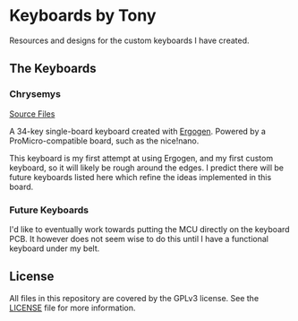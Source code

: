 # Keyboards by Tony

Resources and designs for the custom keyboards I have created.

## The Keyboards

### Chrysemys

[Source Files](https://git.sr.ht/~tgrosinger/keyboards/tree/main/item/chrysemys)

A 34-key single-board keyboard created with [Ergogen](https://ergogen.xyz). Powered by a ProMicro-compatible board, such as the nice!nano.

This keyboard is my first attempt at using Ergogen, and my first custom keyboard, so it will likely be rough around the edges. I predict there will be future keyboards listed here which refine the ideas implemented in this board.

### Future Keyboards

I'd like to eventually work towards putting the MCU directly on the keyboard PCB. It however does not seem wise to do this until I have a functional keyboard under my belt.

## License

All files in this repository are covered by the GPLv3 license. See the [LICENSE](https://git.sr.ht/~tgrosinger/keyboards/tree/main/item/LICENSE) file for more information.
